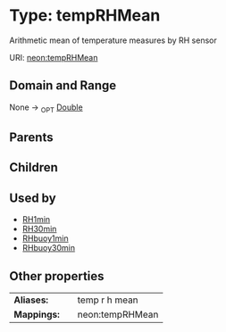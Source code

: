 
# Type: tempRHMean


Arithmetic mean of temperature measures by RH sensor

URI: [neon:tempRHMean](https://data.neonscience.org/tempRHMean)


## Domain and Range

None ->  <sub>OPT</sub> [Double](types/Double.md)

## Parents


## Children


## Used by

 * [RH1min](RH1min.md)
 * [RH30min](RH30min.md)
 * [RHbuoy1min](RHbuoy1min.md)
 * [RHbuoy30min](RHbuoy30min.md)

## Other properties

|  |  |  |
| --- | --- | --- |
| **Aliases:** | | temp r h mean |
| **Mappings:** | | neon:tempRHMean |

